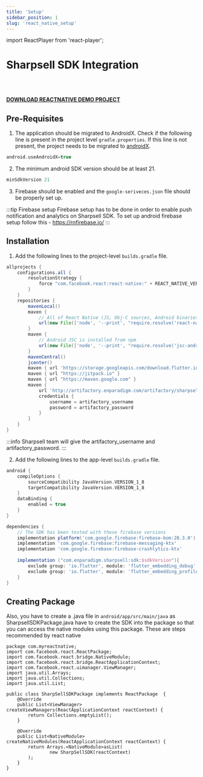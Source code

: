 ```yaml
---
title: 'Setup'
sidebar_position: 1
slug: 'react_native_setup'
---
```

import ReactPlayer from 'react-player';

# Sharpsell SDK Integration

<ReactPlayer playing controls url='/videos/React_android_integration.mp4'/>

<br></br>

**[DOWNLOAD REACTNATIVE DEMO PROJECT](https://github.com/enparadigm/sharpsell_reactnative_full)**


## Pre-Requisites
1. The application should be migrated to AndroidX. Check if the following line is present in the project level `gradle.properties`. If this line is not present, the project needs to be migrated to [androidX](https://developer.android.com/jetpack/androidx/migrate).

```gradle
android.useAndroidX=true
```
2. The minimum android SDK version should be at least 21.
```gradle
minSdkVersion 21
```

3. Firebase should be enabled and the `google-seriveces.json` file should be properly set up.

:::tip Firebase setup
Firebase setup has to be done in order to enable push notification and analytics on Sharpsell SDK.
To set up android firebase setup follow this - https://rnfirebase.io/
:::

## Installation
1. Add the following lines to the project-level `builds.gradle` file.
```gradle
allprojects {
    configurations.all {
        resolutionStrategy {
            force "com.facebook.react:react-native:" + REACT_NATIVE_VERSION
        }
    }
    repositories {
        mavenLocal()
        maven {
            // All of React Native (JS, Obj-C sources, Android binaries) is installed from npm
            url(new File(['node', '--print', "require.resolve('react-native/package.json')"].execute(null, rootDir).text.trim(), '../android'))
        }
        maven {
            // Android JSC is installed from npm
            url(new File(['node', '--print', "require.resolve('jsc-android/package.json')"].execute(null, rootDir).text.trim(), '../dist'))
        }
        mavenCentral()
        jcenter()
        maven { url 'https://storage.googleapis.com/download.flutter.io' }
        maven { url "https://jitpack.io" }
        maven { url "https://maven.google.com" }
        maven {
            url 'http://artifactory.enparadigm.com/artifactory/sharpsell'
            credentials {
                username = artifactory_username
                password = artifactory_password
            }
        }
    }
}
```
:::info
Sharpsell team will give the artifactory_username and artifactory_password. 
:::

2. Add the following lines to the app-level `builds.gradle` file.
```gradle
android {
    compileOptions {
        sourceCompatibility JavaVersion.VERSION_1_8
        targetCompatibility JavaVersion.VERSION_1_8
    }
    dataBinding {
        enabled = true
    }
}

dependencies {
    // The SDK has been tested with these firebase versions
    implementation platform('com.google.firebase:firebase-bom:28.3.0')
    implementation 'com.google.firebase:firebase-messaging-ktx'
    implementation 'com.google.firebase:firebase-crashlytics-ktx'
    
    implementation ("com.enparadigm.sharpsell:sdk:$sdkVersion"){
        exclude group: 'io.flutter', module: 'flutter_embedding_debug'
        exclude group: 'io.flutter', module: 'flutter_embedding_profile'
    }
}
```

## Creating Package

Also, you have to create a .java file in `android/app/src/main/java` as SharpsellSDKPackage.java have to create the SDK into the package so that you can access the native modules using this package. These are steps recommended by react native 

```
package com.myreactnative;
import com.facebook.react.ReactPackage;
import com.facebook.react.bridge.NativeModule;
import com.facebook.react.bridge.ReactApplicationContext;
import com.facebook.react.uimanager.ViewManager;
import java.util.Arrays;
import java.util.Collections;
import java.util.List;

public class SharpSellSDKPackage implements ReactPackage  {
    @Override
    public List<ViewManager> createViewManagers(ReactApplicationContext reactContext) {
        return Collections.emptyList();
    }
    
    @Override
    public List<NativeModule> createNativeModules(ReactApplicationContext reactContext) {
        return Arrays.<NativeModule>asList(
                new SharpSellSDK(reactContext)
        );
    }
}
```